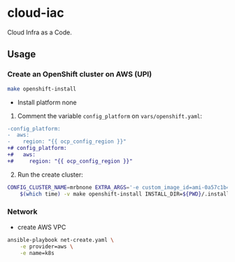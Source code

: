 # cloud-iac

Cloud Infra as a Code.

## Usage

### Create an OpenShift cluster on AWS (UPI)

```bash
make openshift-install
```
- Install platform none

1. Comment the variable `config_platform` on `vars/openshift.yaml`:
```diff
-config_platform:
-  aws:
-    region: "{{ ocp_config_region }}"
+# config_platform:
+#   aws:
+#     region: "{{ ocp_config_region }}"
```

2. Run the create cluster:
```bash
CONFIG_CLUSTER_NAME=mrbnone EXTRA_ARGS='-e custom_image_id=ami-0a57c1b4939e5ef5b' \
    $(which time) -v make openshift-install INSTALL_DIR=${PWD}/.install-dir-none
```

### Network

- create AWS VPC

```bash
ansible-playbook net-create.yaml \
    -e provider=aws \
    -e name=k8s
```
